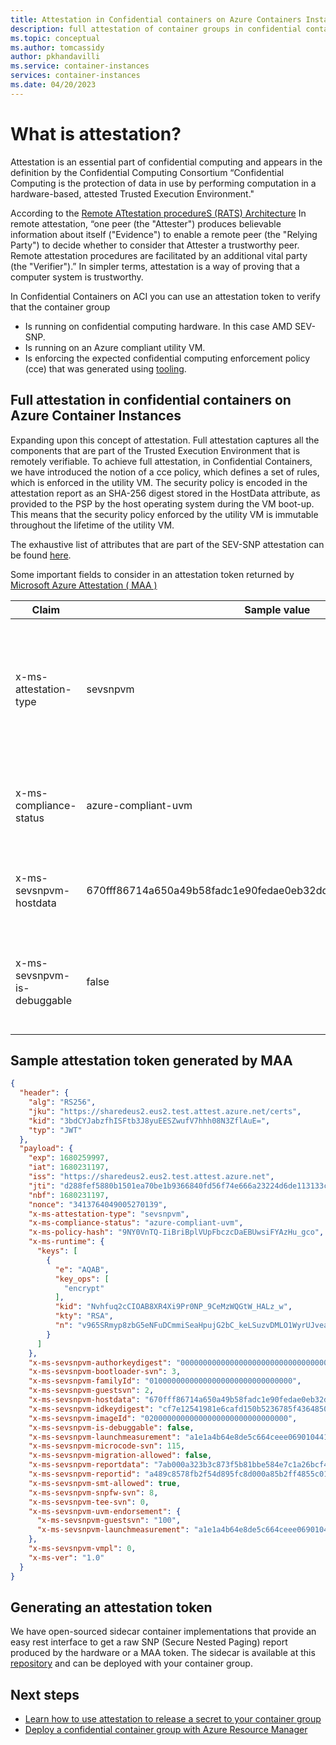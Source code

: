 ```yaml
---
title: Attestation in Confidential containers on Azure Containers Instances 
description: full attestation of container groups in confidential containers on Azure Container Instances  
ms.topic: conceptual
ms.author: tomcassidy
author: pkhandavilli
ms.service: container-instances
services: container-instances
ms.date: 04/20/2023
---
```


# What is attestation?

Attestation is an essential part of confidential computing and appears in the definition by the Confidential Computing Consortium “Confidential Computing is the protection of data in use by performing computation in a hardware-based, attested Trusted Execution Environment."

According to the [Remote ATtestation procedureS (RATS) Architecture](https://www.ietf.org/rfc/rfc9334.html) In remote attestation, “one peer (the "Attester") produces believable information about itself ("Evidence") to enable a remote peer (the "Relying Party") to decide whether to consider that Attester a trustworthy peer. Remote attestation procedures are facilitated by an additional vital party (the "Verifier").” In simpler terms, attestation is a way of proving that a computer system is trustworthy. 

In Confidential Containers on ACI you can use an attestation token to verify that the container group

- Is running on confidential computing hardware. In this case AMD SEV-SNP.
- Is running on an Azure compliant utility VM.
- Is enforcing the expected confidential computing enforcement policy (cce) that was generated using [tooling](https://github.com/Azure/azure-cli-extensions/blob/main/src/confcom/azext_confcom/README.md).

## Full attestation in confidential containers on Azure Container Instances 

Expanding upon this concept of attestation. Full attestation captures all the components that are part of the Trusted Execution Environment that is remotely verifiable. To achieve full attestation, in Confidential Containers, we have introduced the notion of a cce policy, which defines a set of rules, which is enforced in the utility VM. The security policy is encoded in the attestation report as an SHA-256 digest stored in the HostData attribute, as provided to the PSP by the host operating system during the VM boot-up. This means that the security policy enforced by the utility VM is immutable throughout the lifetime of the utility VM.

The exhaustive list of attributes that are part of the SEV-SNP attestation can be found [here](https://www.amd.com/system/files/TechDocs/SEV-SNP%20PSP%20API%20Specification.pdf).

Some important fields to consider in an attestation token returned by [Microsoft Azure Attestation ( MAA )](../attestation/overview.md) 

| Claim                     | Sample value                                                | Description |
|---------------------------|-------------------------------------------------------------|-------------|
| x-ms-attestation-type     | sevsnpvm                                                    | String value that describes the attestation type. For example, in this scenario sevsnp hardware |
| x-ms-compliance-status    | azure-compliant-uvm                                         | Compliance status of the utility VM that runs the container group. |
| x-ms-sevsnpvm-hostdata    | 670fff86714a650a49b58fadc1e90fedae0eb32dd51e34931c1e7a1839c08f6f | Hash of the cce policy that was generated during deployment. |
| x-ms-sevsnpvm-is-debuggable | false                                                     | Flag to indicate whether the underlying hardware is running in debug mode |

## Sample attestation token generated by MAA

```json
{
  "header": {
    "alg": "RS256",
    "jku": "https://sharedeus2.eus2.test.attest.azure.net/certs",
    "kid": "3bdCYJabzfhISFtb3J8yuEESZwufV7hhh08N3ZflAuE=",
    "typ": "JWT"
  },
  "payload": {
    "exp": 1680259997,
    "iat": 1680231197,
    "iss": "https://sharedeus2.eus2.test.attest.azure.net",
    "jti": "d288fef5880b1501ea70be1b9366840fd56f74e666a23224d6de113133cbd8d5",
    "nbf": 1680231197,
    "nonce": "3413764049005270139",
    "x-ms-attestation-type": "sevsnpvm",
    "x-ms-compliance-status": "azure-compliant-uvm",
    "x-ms-policy-hash": "9NY0VnTQ-IiBriBplVUpFbczcDaEBUwsiFYAzHu_gco",
    "x-ms-runtime": {
      "keys": [
        {
          "e": "AQAB",
          "key_ops": [
            "encrypt"
          ],
          "kid": "Nvhfuq2cCIOAB8XR4Xi9Pr0NP_9CeMzWQGtW_HALz_w",
          "kty": "RSA",
          "n": "v965SRmyp8zbG5eNFuDCmmiSeaHpujG2bC_keLSuzvDMLO1WyrUJveaa5bzMoO0pA46pXkmbqHisozVzpiNDLCo6d3z4TrGMeFPf2APIMu-RSrzN56qvHVyIr5caWfHWk-FMRDwAefyNYRHkdYYkgmFK44hhUdtlCAKEv5UQpFZjvh4iI9jVBdGYMyBaKQLhjI5WIh-QG6Za5sSuOCFMnmuyuvN5DflpLFz595Ss-EoBIY-Nil6lCtvcGgR-IbjUYHAOs5ajamTzgeO8kx3VCE9HcyKmyUZsiyiF6IDRp2Bpy3NHTjIz7tmkpTHx7tHnRtlfE2FUv0B6i_QYl_ZA5Q"
        }
      ]
    },
    "x-ms-sevsnpvm-authorkeydigest": "000000000000000000000000000000000000000000000000000000000000000000000000000000000000000000000000",
    "x-ms-sevsnpvm-bootloader-svn": 3,
    "x-ms-sevsnpvm-familyId": "01000000000000000000000000000000",
    "x-ms-sevsnpvm-guestsvn": 2,
    "x-ms-sevsnpvm-hostdata": "670fff86714a650a49b58fadc1e90fedae0eb32dd51e34931c1e7a1839c08f6f",
    "x-ms-sevsnpvm-idkeydigest": "cf7e12541981e6cafd150b5236785f4364850e2c4963825f9ab1d8091040aea0964bb9a8835f966bdc174d9ad53b4582",
    "x-ms-sevsnpvm-imageId": "02000000000000000000000000000000",
    "x-ms-sevsnpvm-is-debuggable": false,
    "x-ms-sevsnpvm-launchmeasurement": "a1e1a4b64e8de5c664ceee069010441f74cf039065b5b847e82b9d1a7629aaf33d5591c6b18cee48a4dde481aa88d0fb",
    "x-ms-sevsnpvm-microcode-svn": 115,
    "x-ms-sevsnpvm-migration-allowed": false,
    "x-ms-sevsnpvm-reportdata": "7ab000a323b3c873f5b81bbe584e7c1a26bcf40dc27e00f8e0d144b1ed2d14f10000000000000000000000000000000000000000000000000000000000000000",
    "x-ms-sevsnpvm-reportid": "a489c8578fb2f54d895fc8d000a85b2ff4855c015e4fb7216495c4dba4598345",
    "x-ms-sevsnpvm-smt-allowed": true,
    "x-ms-sevsnpvm-snpfw-svn": 8,
    "x-ms-sevsnpvm-tee-svn": 0,
    "x-ms-sevsnpvm-uvm-endorsement": {
      "x-ms-sevsnpvm-guestsvn": "100",
      "x-ms-sevsnpvm-launchmeasurement": "a1e1a4b64e8de5c664ceee069010441f74cf039065b5b847e82b9d1a7629aaf33d5591c6b18cee48a4dde481aa88d0fb"
    },
    "x-ms-sevsnpvm-vmpl": 0,
    "x-ms-ver": "1.0"
  }
}
```
## Generating an attestation token 

We have open-sourced sidecar container implementations that provide an easy rest interface to get a raw SNP (Secure Nested Paging) report produced by the hardware or a MAA token. The sidecar is available at this [repository](https://github.com/microsoft/confidential-sidecar-containers) and can be deployed with your container group. 

## Next steps

- [Learn how to use attestation to release a secret to your container group](../confidential-computing/skr-flow-confidential-containers-azure-container-instance.md)
- [Deploy a confidential container group with Azure Resource Manager](./container-instances-tutorial-deploy-confidential-containers-cce-arm.md)
